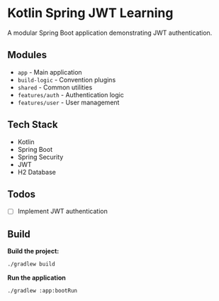 # Kotlin Spring JWT Learning

A modular Spring Boot application demonstrating JWT authentication.

## Modules
- `app` - Main application
- `build-logic` - Convention plugins
- `shared` - Common utilities
- `features/auth` - Authentication logic
- `features/user` - User management

## Tech Stack
- Kotlin
- Spring Boot
- Spring Security
- JWT
- H2 Database

## Todos

- [ ] Implement JWT authentication

## Build

**Build the project:**
```bash
./gradlew build
```
**Run the application**
```bash
./gradlew :app:bootRun
```